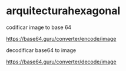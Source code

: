 # arquitecturahexagonal

codificar image to base 64

https://base64.guru/converter/encode/image

decodificar base64 to image

https://base64.guru/converter/decode/image


